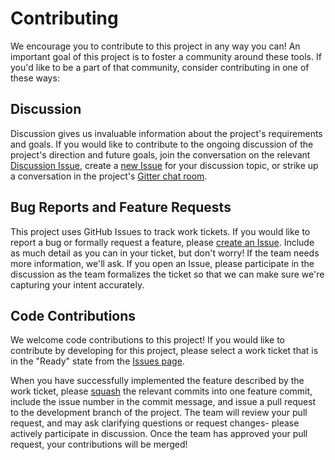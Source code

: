 # Contributing

We encourage you to contribute to this project in any way you can! An important goal of this project is to foster a community around these tools. If you'd like to be a part of that community, consider contributing in one of these ways:

## Discussion

Discussion gives us invaluable information about the project's requirements and goals. If you would like to contribute to the ongoing discussion of the project's direction and future goals, join the conversation on the relevant [Discussion Issue][discussionIssues], create a [new Issue][newIssue] for your discussion topic, or strike up a conversation in the project's [Gitter chat room][gitter].

## Bug Reports and Feature Requests

This project uses GitHub Issues to track work tickets. If you would like to report a bug or formally request a feature, please [create an Issue][newIssue]. Include as much detail as you can in your ticket, but don't worry! If the team needs more information, we'll ask. If you open an Issue, please participate in the discussion as the team formalizes the ticket so that we can make sure we're capturing your intent accurately.

## Code Contributions

We welcome code contributions to this project! If you would like to contribute by developing for this project, please select a work ticket that is in the "Ready" state from the [Issues page][issues].

When you have successfully implemented the feature described by the work ticket, please [squash][squashGitDoc] the relevant commits into one feature commit, include the issue number in the commit message, and issue a pull request to the development branch of the project. The team will review your pull request, and may ask clarifying questions or request changes- please actively participate in discussion. Once the team has approved your pull request, your contributions will be merged!


[issues]: https://github.com/mozillascience/software-citation-tools/issues
[newIssue]: https://github.com/mozillascience/software-citation-tools/issues/new
[discussionIssues]: https://github.com/mozillascience/software-citation-tools/issues?q=is%3Aissue+is%3Aopen+label%3ADiscussion
[gitter]: https://gitter.im/mozillascience/software-citation-tools
[squashGitDoc]: https://git-scm.com/book/en/v2/Git-Tools-Rewriting-History#Squashing-Commits
